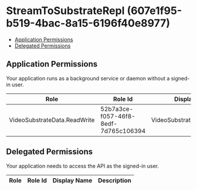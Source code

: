 # StreamToSubstrateRepl (607e1f95-b519-4bac-8a15-6196f40e8977)
- [Application Permissions](#application-permissions)
- [Delegated Permissions](#delegated-permissions)

## Application Permissions
Your application runs as a background service or daemon without a signed-in user.

| Role | Role Id | Display Name | Description |
|---|---|---|---|
| VideoSubstrateData.ReadWrite | 52b7a3ce-f057-46f8-8edf-7d765c106394 | VideoSubstrateData.ReadWrite | Allows applications to access StreamToSubstrateRepl service |

## Delegated Permissions
Your application needs to access the API as the signed-in user. 

| Role | Role Id | Display Name | Description |
|---|---|---|---|


